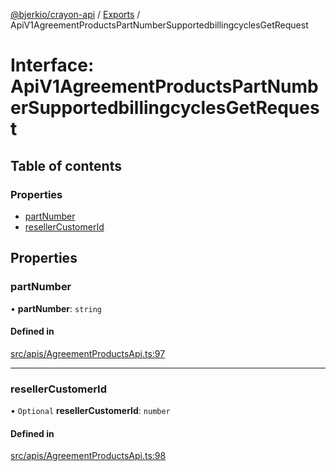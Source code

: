 [@bjerkio/crayon-api](../README.md) / [Exports](../modules.md) / ApiV1AgreementProductsPartNumberSupportedbillingcyclesGetRequest

# Interface: ApiV1AgreementProductsPartNumberSupportedbillingcyclesGetRequest

## Table of contents

### Properties

- [partNumber](ApiV1AgreementProductsPartNumberSupportedbillingcyclesGetRequest.md#partnumber)
- [resellerCustomerId](ApiV1AgreementProductsPartNumberSupportedbillingcyclesGetRequest.md#resellercustomerid)

## Properties

### partNumber

• **partNumber**: `string`

#### Defined in

[src/apis/AgreementProductsApi.ts:97](https://github.com/bjerkio/crayon-api-js/blob/22cd66d/src/apis/AgreementProductsApi.ts#L97)

___

### resellerCustomerId

• `Optional` **resellerCustomerId**: `number`

#### Defined in

[src/apis/AgreementProductsApi.ts:98](https://github.com/bjerkio/crayon-api-js/blob/22cd66d/src/apis/AgreementProductsApi.ts#L98)
